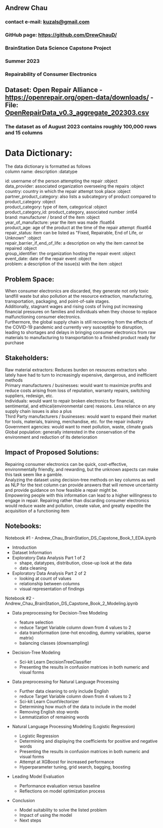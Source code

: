 ## Andrew Chau 
### contact e-mail: kuzals@gmail.com
### GitHub page: https://github.com/DrewChauD/
### BrainStation Data Science Capstone Project
### Summer 2023
### Repairability of Consumer Electronics

## Dataset: Open Repair Alliance - https://openrepair.org/open-data/downloads/ - File: [OpenRepairData_v0.3_aggregate_202303.csv](https://github.com/DrewChauD/BrainStation-Data-Science-Capstone/blob/main/Notebooks/Data/OpenRepairData_v0.3_aggregate_202303.csv)

### The dataset as of August 2023 contains roughly 100,000 rows and 15 columns

# Data Dictionary:

The data dictionary is formatted as follows<br>
column name: description :datatype<br>

id: username of the person attempting the repair :object <br>
data_provider: associated organization overseeing the repairs :object <br>
country: country in which the repair attempt took place :object<br>
partner_product_category: also lists a subcategory of product compared to product_category :object<br>
product_category: type of item, categorical :object<br>
product_category_id: product_category, associated number :int64<br>
brand: manufacturer / brand of the item :object<br>
year_of_manufacture: year the item was made :float64<br>
product_age: age of the product at the time of the repair attempt :float64<br>
repair_status: item can be listed as "Fixed, Repairable, End of Life, or Unknown" :object<br>
repair_barrier_if_end_of_life: a description on why the item cannot be repaired :object<br>
group_identifier: the organization hosting the repair event :object<br>
event_date: date of the repair event :object<br>
problem: a description of the issue(s) with the item :object<br>

## Problem Space: 

When consumer electronics are discarded, they generate not only toxic landfill waste but also pollution at the resource extraction, manufacturing, transportation, packaging, and point-of-sale stages. <br>
Additionally, stagnant wages and rising costs of living put increasing financial pressures on families and individuals when they choose to replace malfunctioning consumer electronics. <br>
Furthermore, the global supply chain is still recovering from the effects of the COVID-19 pandemic and currently very susceptible to disruption, leading to shortages and delays in bringing consumer electronics from raw materials to manufacturing to transportation to a finished product ready for purchase

## Stakeholders:

Raw material extractors: Reduces burden on resources extractors who lately have had to turn to increasingly expensive, dangerous, and inefficient methods <br>
Primary manufacturers / businesses: would want to maximize profits and reduce costs arising from loss of reputation, warranty repairs, switching suppliers, redesign, etc.<br>
Individuals: would want to repair broken electronics for financial, sentimental, and ethical(environmental care) reasons. Less reliance on any supply chain issues is also a plus<br>
Third Party manufacturers / businesses: would want to expand their market for tools, materials, training, merchandise, etc. for the repair industry<br>
Government agencies: would want to meet pollution, waste, climate goals<br>
Global population: generally interested in the conservation of the environment and reduction of its deterioration<br>


## Impact of Proposed Solutions: 

Repairing consumer electronics can be quick, cost-effective, environmentally friendly, and rewarding, but the unknown aspects can make this task seem like a gamble. <br>
Analyzing the dataset using decision-tree methods on key columns as well as NLP for the text column can provide answers that will remove uncertainty and provide guidance on how feasible a repair might be. <br>
Empowering people with this information can lead to a higher willingness to engage in repair. Repairing rather than discarding consumer electronics would reduce waste and pollution, create value, and greatly expedite the acquisition of a functioning item

## Notebooks: 

Notebook #1 - Andrew_Chau_BrainStation_DS_Capstone_Book_1_EDA.ipynb

* Introduction
* Dataset Information
* Exploratory Data Analysis Part 1 of 2
  - shape, datatypes, distribution, close-up look at the data
  - data cleaning
* Exploratory Data Analysis Part 2 of 2
  - looking at count of values
  - relationship between columns
  - visual representation of findings

Notebook #2 - Andrew_Chau_BrainStation_DS_Capstone_Book_2_Modeling.ipynb

* Data preprocessing for Decision-Tree Modeling
  - feature selection
  - reduce Target Variable column down from 4 values to 2
  - data transformation (one-hot encoding, dummy variables, sparse matrix)
  - balancing classes (downsampling)
* Decision-Tree Modeling
  - Sci-kit Learn DecisionTreeClassifier
  - Presenting the results in confusion matrices in both numeric and visual forms
* Data preprocessing for Natural Language Processing
  - Further data cleaning to only include English
  - reduce Target Variable column down from 4 values to 2
  - Sci-kit Learn CountVectorizer
  - Determining how much of the data to include in the model
  - Removing English stop words
  - Lemmatization of remaining words
* Natural Language Processing Modeling (Logistic Regression)
  - Logistic Regression
  - Determining and displaying the coefficients for positive and negative words
  - Presenting the results in confusion matrices in both numeric and visual forms
  - Attempt at XGBoost for increased performance
  - Hyperparameter tuning, grid search, bagging, boosting

* Leading Model Evaluation
  - Performance evaluation versus baseline
  - Reflections on model optimization process

* Conclusion
  - Model suitability to solve the listed problem
  - Impact of using the model
  - Next steps
